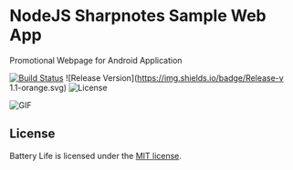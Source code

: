 # NodeJS Sharpnotes Sample Web App
Promotional Webpage for Android Application

[![Build Status](https://img.shields.io/badge/Build-Passed-orange.svg)](https://travis-ci.org/stevenbenner/jquery-powertip)
![Release Version](https://img.shields.io/badge/Release-v 1.1-orange.svg)
![License](https://img.shields.io/badge/License-GPU-orange.svg)

![GIF](https://github.com/planlodge/NodeJS-Sharpnotes-Sample-Web-App/blob/master/public/assets/record.gif)

## License

Battery Life is licensed under the [MIT license](http://opensource.org/licenses/MIT).
